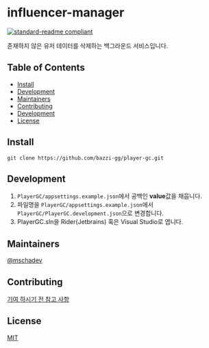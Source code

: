 # influencer-manager

[![standard-readme compliant](https://img.shields.io/badge/standard--readme-OK-green.svg?style=flat-square)](https://github.com/RichardLitt/standard-readme)

존재하지 않은 유저 데이터를 삭제하는 백그라운드 서비스입니다.

## Table of Contents

- [Install](#install)
- [Development](#development)
- [Maintainers](#maintainers)
- [Contributing](#contributing)
- [Development](#development)
- [License](#license)

## Install

```
git clone https://github.com/bazzi-gg/player-gc.git
```

## Development

1. `PlayerGC/appsettings.example.json`에서 공백인 **value**값을 채웁니다.
2. 파일명을 `PlayerGC/appsettings.example.json`에서 `PlayerGC/PlayerGC.development.json`으로 변경합니다.
3. PlayerGC.sln을 Rider(Jetbrains) 혹은 Visual Studio로 엽니다.

## Maintainers

[@mschadev](https://github.com/mschadev)

## Contributing

[기여 하시기 전 참고 사항](./CONTRIBUTING.md)

## License

[MIT](./LICENSE)
